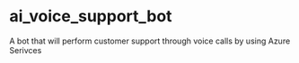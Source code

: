 # ai_voice_support_bot
A bot that will perform customer support through voice calls by using Azure Serivces
